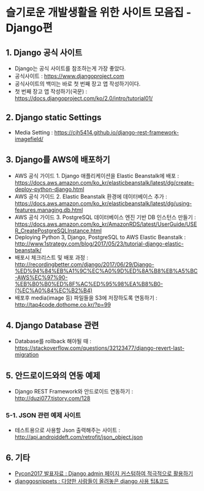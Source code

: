 # 슬기로운 개발생활을 위한 사이트 모음집 - Django편

## 1. Django 공식 사이트
 - Django는 공식 사이트를 참조하는게 가장 좋았다.
 - 공식사이트 : https://www.djangoproject.com
 - 공식사이트의 백미는 바로 첫 번째 장고 앱 작성하기이다.
 - 첫 번째 장고 앱 작성하기(국문) : https://docs.djangoproject.com/ko/2.0/intro/tutorial01/

## 2. Django static Settings
 - Media Setting : https://cjh5414.github.io/django-rest-framework-imagefield/

## 3. Django를 AWS에 배포하기
 - AWS 공식 가이드 1. Django 애플리케이션을 Elastic Beanstalk에 배포 : https://docs.aws.amazon.com/ko_kr/elasticbeanstalk/latest/dg/create-deploy-python-django.html
 - AWS 공식 가이드 2. Elastic Beanstalk 환경에 데이터베이스 추가 : https://docs.aws.amazon.com/ko_kr/elasticbeanstalk/latest/dg/using-features.managing.db.html
 - AWS 공식 가이드 3. PostgreSQL 데이터베이스 엔진 기반 DB 인스턴스 만들기 : https://docs.aws.amazon.com/ko_kr/AmazonRDS/latest/UserGuide/USER_CreatePostgreSQLInstance.html
 - Deploying Python 3, Django, PostgreSQL to AWS Elastic Beanstalk : http://www.1strategy.com/blog/2017/05/23/tutorial-django-elastic-beanstalk/
 - 배포시 체크리스트 및 배포 과정 : http://recordingbetter.com/django/2017/06/29/Django-%ED%94%84%EB%A1%9C%EC%A0%9D%ED%8A%B8%EB%A5%BC-AWS%EC%97%90-%EB%B0%B0%ED%8F%AC%ED%95%98%EA%B8%B0-(%EC%A0%84%EC%B2%B4)
 - 배포후 media(image 등) 파일들을 S3에 저장하도록 연동하기 : http://tap4code.dothome.co.kr/?p=99

## 4. Django Database 관련
 - Database를 rollback 해야될 때 : https://stackoverflow.com/questions/32123477/django-revert-last-migration

## 5. 안드로이드와의 연동 예제
 - Django REST Framework와 안드로이드 연동하기 : http://duzi077.tistory.com/128

### 5-1. JSON 관련 예제 사이트
 - 테스트용으로 사용할 Json 출력해주는 사이트 : http://api.androiddeft.com/retrofit/json_object.json

## 6. 기타
 - [Pycon2017 발표자료 : Django admin 페이지 커스텀하여 적극적으로 활용하기](https://www.slideshare.net/bbayoung7849/djangoadminsitecustomexample)
 - [djanggosnippets : 다양한 사람들이 올려놓은 django 사용 팁&코드](http://www.djangosnippets.org)